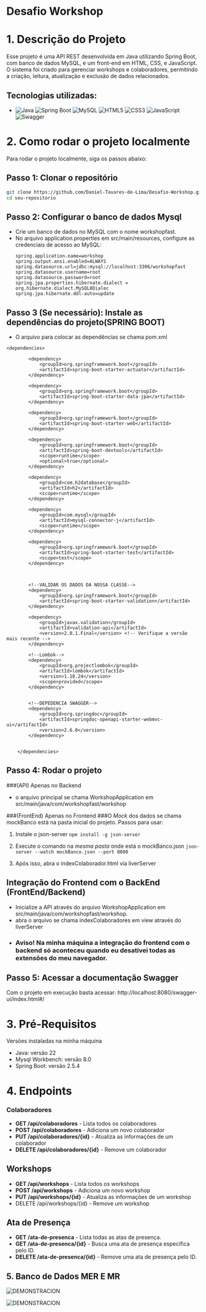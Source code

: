 # Desafio Workshop

# 1. Descrição do Projeto
Esse projeto é uma API REST desenvolvida em Java utilizando Spring Boot, com banco de dados MySQL, e um front-end em HTML, CSS, e JavaScript. O sistema foi criado para gerenciar workshops e colaboradores, permitindo a criação, leitura, atualização e exclusão de dados relacionados.

## Tecnologias utilizadas:
- ![Java](https://img.shields.io/badge/Java-007396?style=for-the-badge&logo=java&logoColor=white) ![Spring Boot](https://img.shields.io/badge/Spring_Boot-6DB33F?style=for-the-badge&logo=spring-boot&logoColor=white) ![MySQL](https://img.shields.io/badge/MySQL-4479A1?style=for-the-badge&logo=mysql&logoColor=white) ![HTML5](https://img.shields.io/badge/HTML5-E34F26?style=for-the-badge&logo=html5&logoColor=white) ![CSS3](https://img.shields.io/badge/CSS3-1572B6?style=for-the-badge&logo=css3&logoColor=white) ![JavaScript](https://img.shields.io/badge/JavaScript-F7DF1E?style=for-the-badge&logo=javascript&logoColor=black) ![Swagger](https://img.shields.io/badge/Swagger-85EA2D?style=for-the-badge&logo=swagger&logoColor=black)

# 2. Como rodar o projeto localmente

Para rodar o projeto localmente, siga os passos abaixo:

## Passo 1: Clonar o repositório
```bash
git clone https://github.com/Daniel-Tavares-de-Lima/Desafio-Workshop.git
cd seu-repositorio
```

## Passo 2: Configurar o banco de dados Mysql
- Crie um banco de dados no MySQL com o nome workshopfast.
- No arquivo application.properties em src/main/resources, configure as credenciais de acesso ao MySQL:
  ```
  spring.application.name=workshop
  spring.output.ansi.enabled=ALWAYS
  spring.datasource.url=jdbc:mysql://localhost:3306/workshopfast
  spring.datasource.username=root
  spring.datasource.password=root
  spring.jpa.properties.hibernate.dialect = org.hibernate.dialect.MySQL8Dialec
  spring.jpa.hibernate.ddl-auto=update
  ```

## Passo 3 (Se necessário): Instale as dependências do projeto(SPRING BOOT)
- O arquivo para colocar as dependências se chama pom.xml
```
<dependencies>

		<dependency>
			<groupId>org.springframework.boot</groupId>
			<artifactId>spring-boot-starter-actuator</artifactId>
		</dependency>

		<dependency>
			<groupId>org.springframework.boot</groupId>
			<artifactId>spring-boot-starter-data-jpa</artifactId>
		</dependency>

		<dependency>
			<groupId>org.springframework.boot</groupId>
			<artifactId>spring-boot-starter-web</artifactId>
		</dependency>

		<dependency>
			<groupId>org.springframework.boot</groupId>
			<artifactId>spring-boot-devtools</artifactId>
			<scope>runtime</scope>
			<optional>true</optional>
		</dependency>

		<dependency>
			<groupId>com.h2database</groupId>
			<artifactId>h2</artifactId>
			<scope>runtime</scope>
		</dependency>

		<dependency>
			<groupId>com.mysql</groupId>
			<artifactId>mysql-connector-j</artifactId>
			<scope>runtime</scope>
		</dependency>

		<dependency>
			<groupId>org.springframework.boot</groupId>
			<artifactId>spring-boot-starter-test</artifactId>
			<scope>test</scope>
		</dependency>
	
	

		<!--VALIDAR OS DADOS DA NOSSA CLASSE-->
		<dependency>
			<groupId>org.springframework.boot</groupId>
			<artifactId>spring-boot-starter-validation</artifactId>
		</dependency>

		<dependency>
			<groupId>javax.validation</groupId>
			<artifactId>validation-api</artifactId>
			<version>2.0.1.Final</version> <!-- Verifique a versão mais recente -->
		</dependency>

		<!--Lombok-->
		<dependency>
			<groupId>org.projectlombok</groupId>
			<artifactId>lombok</artifactId>
			<version>1.18.24</version>
			<scope>provided</scope>
		</dependency>


		<!--DEPEDENCIA SWAGGER-->
		<dependency>
      		<groupId>org.springdoc</groupId>
      		<artifactId>springdoc-openapi-starter-webmvc-ui</artifactId>
      		<version>2.6.0</version>
   		</dependency>


	</dependencies>
```

## Passo 4: Rodar o projeto
###(API) Apenas no Backend
- o arquivo principal se chama WorkshopApplication em src/main/java/com/workshopfast/workshop

###(FrontEnd) Apenas no Frontend
###O *Mock* dos dados se chama mockBanco está na pasta inicial do projeto. Passos para usar:
1. Instale o json-server
   ```npm install -g json-server```
2. Execute o comando na *mesma pasta* onde está o mockBanco.json
   ```json-server --watch mockBanco.json --port 8080```

3. Após isso, abra o indexColaborador.html via liverServer
   
## Integração do Frontend com o BackEnd (FrontEnd/Backend)
- Inicialize a API através do arquivo WorkshopApplication em src/main/java/com/workshopfast/workshop.
- abra o arquivo se chama indexColaboradores em view através do liverServer
- ### Aviso! Na minha máquina a integração do frontend com o backend só aconteceu quando eu desativei todas as extensões do meu navegador.

## Passo 5: Acessar a documentação Swagger
Com o projeto em execução basta acessar: http://localhost:8080/swagger-ui/index.html#/


# 3. Pré-Requisitos
Versões instaladas na minha máquina
- Java: versão 22
- Mysql Workbench: versão 8.0
- Spring Boot: versão 2.5.4

# 4. Endpoints
### Colaboradores
- **GET /api/colaboradores** - Lista todos os colaboradores
- **POST /api/colaboradores** - Adiciona um novo colaborador
- **PUT /api/colaboradores/{id}** - Atualiza as informações de um colaborador
- **DELETE /api/colaboradores/{id}** - Remove um colaborador
## Workshops
- **GET /api/workshops** - Lista todos os workshops
- **POST /api/workshops** - Adiciona um novo workshop
- **PUT /api/workshops/{id}** - Atualiza as informações de um workshop
- DELETE /api/workshops/{id} - Remove um workshop
## Ata de Presença
- **GET /ata-de-presenca** - Lista todas as atas de presença.
- **GET /ata-de-presenca/{id}** - Busca uma ata de presença específica pelo ID.
- **DELETE /ata-de-presenca/{id}** - Remove uma ata de presença pelo ID.

## 5. Banco de Dados MER E MR
![DEMONSTRACION](https://github.com/Daniel-Tavares-de-Lima/Desafio-Workshop/blob/main/Modelo%20de%20Entidade%20Relacional%20Projeto%20Workshop.png)

![DEMONSTRACION](https://github.com/Daniel-Tavares-de-Lima/Desafio-Workshop/blob/main/Modelo%20Relacional%20Projeto%20Workshop.png)
